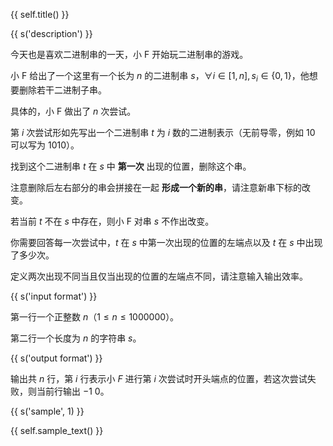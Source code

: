 {{ self.title() }}

{{ s('description') }}

今天也是喜欢二进制串的一天，小 F 开始玩二进制串的游戏。

小 F 给出了一个这里有一个长为 $n$ 的二进制串 $s$，$\forall i\in[1,n],s_i\in \{0,1\}$，他想要删除若干二进制子串。

具体的，小 F 做出了 $n$ 次尝试。

第 $i$ 次尝试形如先写出一个二进制串 $t$ 为 $i$ 数的二进制表示（无前导零，例如 $10$ 可以写为 $1010$）。

找到这个二进制串 $t$ 在 $s$ 中 **第一次** 出现的位置，删除这个串。

注意删除后左右部分的串会拼接在一起 **形成一个新的串**，请注意新串下标的改变。

若当前 $t$ 不在 $s$ 中存在，则小 F 对串 $s$ 不作出改变。

你需要回答每一次尝试中，$t$ 在 $s$ 中第一次出现的位置的左端点以及 $t$ 在 $s$ 中出现了多少次。

定义两次出现不同当且仅当出现的位置的左端点不同，请注意输入输出效率。

{{ s('input format') }}

第一行一个正整数 $n$（$1\leq n\leq 1000000$）。

第二行一个长度为 $n$ 的字符串 $s$。

{{ s('output format') }}

输出共 $n$ 行，第 $i$ 行表示小 $F$ 进行第 $i$ 次尝试时开头端点的位置，若这次尝试失败，则当前行输出 $-1\ 0$。

{{ s('sample', 1) }}

{{ self.sample_text() }}


